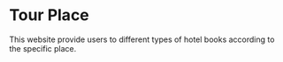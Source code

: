 # Tour Place

This website provide users to different types of hotel books according to the specific place.